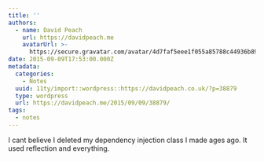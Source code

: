```yaml
---
title: ''
authors:
  - name: David Peach
    url: https://davidpeach.me
    avatarUrl: >-
      https://secure.gravatar.com/avatar/4d7faf5eee1f055a85788c44936b8995eaab6dfb004e7854ec747ccb272e91ee?s=96&d=mm&r=g
date: 2015-09-09T17:53:00.000Z
metadata:
  categories:
    - Notes
  uuid: 11ty/import::wordpress::https://davidpeach.co.uk/?p=38879
  type: wordpress
  url: https://davidpeach.me/2015/09/09/38879/
tags:
  - notes
---
```

I cant believe I deleted my dependency injection class I made ages ago. It used reflection and everything.